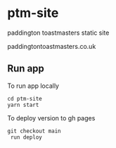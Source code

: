 # ptm-site

paddington toastmasters static site

paddingtontoastmasters.co.uk

## Run app

To run app locally

```
cd ptm-site
yarn start
```

To deploy version to gh pages

```
git checkout main
 run deploy
```
